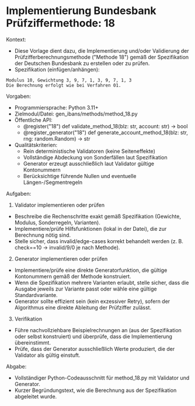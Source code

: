 # Implementierung Bundesbank Prüfziffermethode: 18

Kontext:
- Diese Vorlage dient dazu, die Implementierung und/oder Validierung der Prüfzifferberechnungsmethode ("Methode 18") gemäß der Spezifikation der Deutschen Bundesbank zu erstellen oder zu prüfen.
- Spezifikation (einfügen/anhängen):

```Text
Modulus 10, Gewichtung 3, 9, 7, 1, 3, 9, 7, 1, 3
Die Berechnung erfolgt wie bei Verfahren 01.
```

Vorgaben:
- Programmiersprache: Python 3.11+
- Zielmodul/Datei: gen_ibans/methods/method_18.py
- Öffentliche API:
  - @register("18") def validate_method_18(blz: str, account: str) -> bool
  - @register_generator("18") def generate_account_method_18(blz: str, rng: random.Random) -> str
- Qualitätskriterien:
  - Rein deterministische Validatoren (keine Seiteneffekte)
  - Vollständige Abdeckung von Sonderfällen laut Spezifikation
  - Generator erzeugt ausschließlich laut Validator gültige Kontonummern
  - Berücksichtige führende Nullen und eventuelle Längen-/Segmentregeln

Aufgaben:
1) Validator implementieren oder prüfen
- Beschreibe die Rechenschritte exakt gemäß Spezifikation (Gewichte, Modulus, Sonderregeln, Varianten).
- Implementiere/prüfe Hilfsfunktionen (lokal in der Datei), die zur Berechnung nötig sind.
- Stelle sicher, dass invalid/edge-cases korrekt behandelt werden (z. B. check==10 -> invalid/9/0 je nach Methode).

2) Generator implementieren oder prüfen
- Implementiere/prüfe eine direkte Generatorfunktion, die gültige Kontonummern gemäß der Methode konstruiert.
- Wenn die Spezifikation mehrere Varianten erlaubt, stelle sicher, dass die Ausgabe jeweils zur Variante passt oder wähle eine gültige Standardvariante.
- Generator sollte effizient sein (kein exzessiver Retry), sofern der Algorithmus eine direkte Ableitung der Prüfziffer zulässt.

3) Verifikation
- Führe nachvollziehbare Beispielrechnungen an (aus der Spezifikation oder selbst konstruiert) und überprüfe, dass die Implementierung übereinstimmt.
- Prüfe, dass der Generator ausschließlich Werte produziert, die der Validator als gültig einstuft.

Abgabe:
- Vollständiger Python-Codeausschnitt für method_18.py mit Validator und Generator.
- Kurzer Begründungstext, wie die Berechnung aus der Spezifikation abgeleitet wurde.
